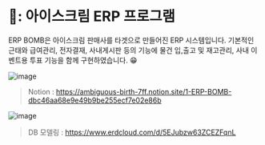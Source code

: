 # 🍦: 아이스크림 ERP 프로그램

ERP BOMB은 아이스크림 판매사를 타겟으로 만들어진 ERP 시스템입니다. 기본적인 근태와 급여관리, 전자결재, 사내게시판 등의 기능에 물건 입,출고 및 재고관리, 사내 이벤트용 투표 기능을 함께 구현하였습니다. :grin:

![image](https://user-images.githubusercontent.com/86546758/159121028-035b65e3-5b0d-4598-8f24-31bb10d9e33f.png)
> Notion : https://ambiguous-birth-7ff.notion.site/1-ERP-BOMB-dbc46aa68e9e49b9be255ecf7e02e86b

![image](https://user-images.githubusercontent.com/86546758/159121164-102bfc6f-bae0-4a5a-a5af-780ec3876011.png)
> DB 모델링 : https://www.erdcloud.com/d/5EJubzw63ZCEZFqnL
